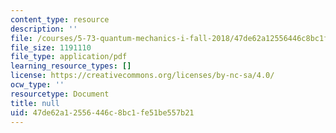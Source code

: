 ```yaml
---
content_type: resource
description: ''
file: /courses/5-73-quantum-mechanics-i-fall-2018/47de62a12556446c8bc1fe51be557b21_MIT5_73F18_Lec17.pdf
file_size: 1191110
file_type: application/pdf
learning_resource_types: []
license: https://creativecommons.org/licenses/by-nc-sa/4.0/
ocw_type: ''
resourcetype: Document
title: null
uid: 47de62a1-2556-446c-8bc1-fe51be557b21
---
```

